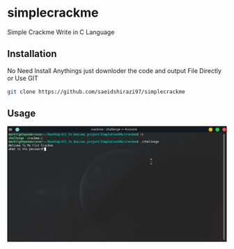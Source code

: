# simplecrackme
Simple Crackme Write in C Language 

## Installation

No Need Install Anythings just downloder the code and output File Directly or Use GIT

```bash
git clone https://github.com/saeidshirazi97/simplecrackme
```

## Usage
![Screenshot](img/crackme.png)
